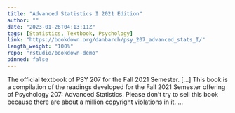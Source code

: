 ```yaml
---
title: "Advanced Statistics I 2021 Edition"
author: ""
date: "2023-01-26T04:13:11Z"
tags: [Statistics, Textbook, Psychology]
link: "https://bookdown.org/danbarch/psy_207_advanced_stats_I/"
length_weight: "100%"
repo: "rstudio/bookdown-demo"
pinned: false
---
```


The official textbook of PSY 207 for the Fall 2021 Semester. [...] This book is a compilation of the readings developed for the Fall 2021 Semester offering of Psychology 207: Advanced Statistics. Please don’t try to sell this book because there are about a million copyright violations in it. ...
